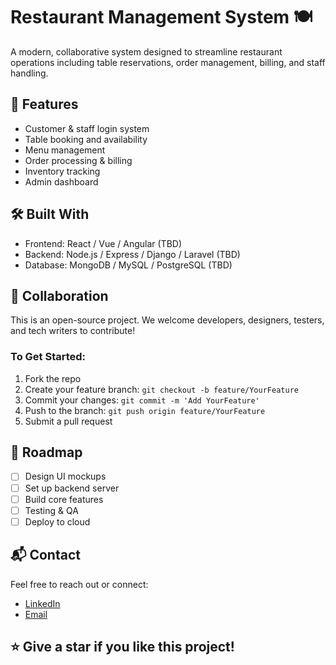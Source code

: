 # Restaurant Management System 🍽️

A modern, collaborative system designed to streamline restaurant operations including table reservations, order management, billing, and staff handling.

## 🚀 Features
- Customer & staff login system
- Table booking and availability
- Menu management
- Order processing & billing
- Inventory tracking
- Admin dashboard

## 🛠️ Built With
- Frontend: React / Vue / Angular (TBD)
- Backend: Node.js / Express / Django / Laravel (TBD)
- Database: MongoDB / MySQL / PostgreSQL (TBD)

## 👥 Collaboration
This is an open-source project. We welcome developers, designers, testers, and tech writers to contribute!

### To Get Started:
1. Fork the repo
2. Create your feature branch: `git checkout -b feature/YourFeature`
3. Commit your changes: `git commit -m 'Add YourFeature'`
4. Push to the branch: `git push origin feature/YourFeature`
5. Submit a pull request

## 📌 Roadmap
- [ ] Design UI mockups
- [ ] Set up backend server
- [ ] Build core features
- [ ] Testing & QA
- [ ] Deploy to cloud

## 📬 Contact
Feel free to reach out or connect:
- [LinkedIn](your-link)
- [Email](mailto:your@email.com)

## ⭐ Give a star if you like this project!

